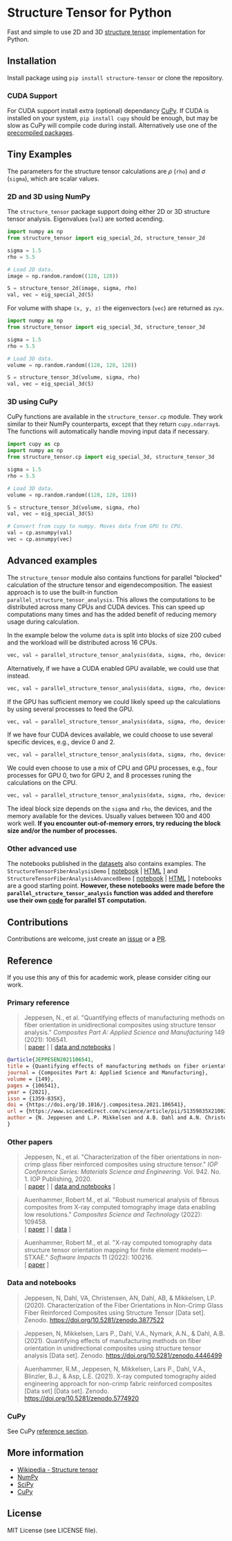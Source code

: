 # Structure Tensor for Python
Fast and simple to use 2D and 3D [structure tensor](https://en.wikipedia.org/wiki/Structure_tensor) implementation for Python.

## Installation
Install package using `pip install structure-tensor` or clone the repository.

### CUDA Support
For CUDA support install extra (optional) dependancy [CuPy](https://github.com/cupy/cupy). If CUDA is installed on your system, `pip install cupy` should be enough, but may be slow as CuPy will compile code during install. Alternatively use one of the [precompiled packages](https://github.com/cupy/cupy#installation).

## Tiny Examples
The parameters for the structure tensor calculations are $\rho$ (`rho`) and $\sigma$ (`sigma`), which are scalar values.

### 2D and 3D using NumPy
The `structure_tensor` package support doing either 2D or 3D structure tensor analysis. Eigenvalues (`val`) are sorted acending.

``` python
import numpy as np
from structure_tensor import eig_special_2d, structure_tensor_2d

sigma = 1.5
rho = 5.5

# Load 2D data.
image = np.random.random((128, 128))

S = structure_tensor_2d(image, sigma, rho)
val, vec = eig_special_2d(S)
```

For volume with shape `(x, y, z)` the eigenvectors (`vec`) are returned as `zyx`.

``` python
import numpy as np
from structure_tensor import eig_special_3d, structure_tensor_3d

sigma = 1.5
rho = 5.5

# Load 3D data.
volume = np.random.random((128, 128, 128))

S = structure_tensor_3d(volume, sigma, rho)
val, vec = eig_special_3d(S)
```

### 3D using CuPy
CuPy functions are available in the `structure_tensor.cp` module. They work similar to their NumPy counterparts, except that they return `cupy.ndarray`s. The functions will automatically handle moving input data if necessary.

``` python
import cupy as cp
import numpy as np
from structure_tensor.cp import eig_special_3d, structure_tensor_3d

sigma = 1.5
rho = 5.5

# Load 3D data.
volume = np.random.random((128, 128, 128))

S = structure_tensor_3d(volume, sigma, rho)
val, vec = eig_special_3d(S)

# Convert from cupy to numpy. Moves data from GPU to CPU.
val = cp.asnumpy(val)
vec = cp.asnumpy(vec)
```

## Advanced examples
The `structure_tensor` module also contains functions for parallel "blocked" calculation of the structure tensor and eigendecomposition. The easiest approach is to use the built-in function `parallel_structure_tensor_analysis`. This allows the computations to be distributed across many CPUs and CUDA devices. This can speed up computations many times and has the added benefit of reducing memory usage during calculation.

In the example below the volume `data` is split into blocks of size 200 cubed and the workload will be distributed across 16 CPUs. 
``` python
vec, val = parallel_structure_tensor_analysis(data, sigma, rho, devices=16*['cpu'], block_size=200)
```
Alternatively, if we have a CUDA enabled GPU available, we could use that instead.
``` python
vec, val = parallel_structure_tensor_analysis(data, sigma, rho, devices=['cuda'], block_size=200)
```
If the GPU has sufficient memory we could likely speed up the calculations by using several processes to feed the GPU.
``` python
vec, val = parallel_structure_tensor_analysis(data, sigma, rho, devices=4*['cuda'], block_size=200)
```
If we have four CUDA devices available, we could choose to use several specific devices, e.g., device 0 and 2.
``` python
vec, val = parallel_structure_tensor_analysis(data, sigma, rho, devices=4*['cuda:0'] + 4*['cuda:2'], block_size=200)
```
We could even choose to use a mix of CPU and GPU processes, e.g., four processes for GPU 0, two for GPU 2, and 8 processes runing the calculations on the CPU.
``` python
vec, val = parallel_structure_tensor_analysis(data, sigma, rho, devices=4*['cuda:0'] + 2*['cuda:2'] + 8*['cpu'], block_size=200)
```

The ideal block size depends on the `sigma` and `rho`, the devices, and the memory available for the devices. Usually values between 100 and 400 work well. **If you encounter out-of-memory errors, try reducing the block size and/or the number of processes.**

### Other advanced use
The notebooks published in the [datasets](#data-and-notebooks) also contains examples. The `StructureTensorFiberAnalysisDemo` [ [notebook](https://zenodo.org/record/3877522/files/StructureTensorFiberAnalysisDemo.ipynb?download=1) | [HTML](https://zenodo.org/record/3877522/files/StructureTensorFiberAnalysisDemo.html?download=1) ] and `StructureTensorFiberAnalysisAdvancedDemo` [ [notebook](https://zenodo.org/record/3877522/files/StructureTensorFiberAnalysisAdvancedDemo.ipynb?download=1) | [HTML](https://zenodo.org/record/3877522/files/StructureTensorFiberAnalysisAdvancedDemo.html?download=1) ] notebooks are a good starting point. **However, these notebooks were made before the `parallel_structure_tensor_analysis` function was added and therefore use their own [code](https://zenodo.org/record/3877522/files/structure_tensor_workers.py?download=1) for parallel ST computation.**

## Contributions
Contributions are welcome, just create an [issue](https://github.com/Skielex/structure-tensor/issues) or a [PR](https://github.com/Skielex/structure-tensor/pulls).

## Reference
If you use this any of this for academic work, please consider citing our work.

### Primary reference
> Jeppesen, N., et al. "Quantifying effects of manufacturing methods on fiber orientation in unidirectional composites using structure tensor analysis." *Composites Part A: Applied Science and Manufacturing* 149 (2021): 106541.<br>
[ [paper](https://doi.org/10.1016/j.compositesa.2021.106541) ]
[ [data and notebooks](https://doi.org/10.5281/zenodo.4446498) ]

``` bibtex
@article{JEPPESEN2021106541,
title = {Quantifying effects of manufacturing methods on fiber orientation in unidirectional composites using structure tensor analysis},
journal = {Composites Part A: Applied Science and Manufacturing},
volume = {149},
pages = {106541},
year = {2021},
issn = {1359-835X},
doi = {https://doi.org/10.1016/j.compositesa.2021.106541},
url = {https://www.sciencedirect.com/science/article/pii/S1359835X21002633},
author = {N. Jeppesen and L.P. Mikkelsen and A.B. Dahl and A.N. Christensen and V.A. Dahl}
}
```
### Other papers
> Jeppesen, N., et al. "Characterization of the fiber orientations in non-crimp glass fiber reinforced composites using structure tensor." *IOP Conference Series: Materials Science and Engineering.* Vol. 942. No. 1. IOP Publishing, 2020.<br>
[ [paper](https://doi.org/10.1088/1757-899x/942/1/012037) ]
[ [data and notebooks](https://doi.org/10.5281/zenodo.3877521) ]

>Auenhammer, Robert M., et al. "Robust numerical analysis of fibrous composites from X-ray computed tomography image data enabling low resolutions." *Composites Science and Technology* (2022): 109458.<br>
[ [paper](https://doi.org/10.1016/j.compscitech.2022.109458) ]
[ [data](https://doi.org/10.5281/zenodo.5774920) ]

>Auenhammer, Robert M., et al. "X-ray computed tomography data structure tensor orientation mapping for finite element models—STXAE." *Software Impacts* 11 (2022): 100216.<br>
[ [paper](https://doi.org/10.1016/j.simpa.2021.100216) ]

### Data and notebooks
>Jeppesen, N, Dahl, VA, Christensen, AN, Dahl, AB, & Mikkelsen, LP. (2020). Characterization of the Fiber Orientations in Non-Crimp Glass Fiber Reinforced Composites using Structure Tensor [Data set]. Zenodo. https://doi.org/10.5281/zenodo.3877522

>Jeppesen, N, Mikkelsen, Lars P., Dahl, V.A., Nymark, A.N., & Dahl, A.B. (2021). Quantifying effects of manufacturing methods on fiber orientation in unidirectional composites using structure tensor analysis [Data set]. Zenodo. https://doi.org/10.5281/zenodo.4446499

>Auenhammer, R.M., Jeppesen, N, Mikkelsen, Lars P., Dahl, V.A., Blinzler, B.J., & Asp, L.E. (2021). X-ray computed tomography aided engineering approach for non-crimp fabric reinforced composites [Data set] [Data set]. Zenodo. https://doi.org/10.5281/zenodo.5774920


### CuPy
See CuPy [reference section](https://github.com/cupy/cupy#reference).

## More information
- [Wikipedia - Structure tensor](https://en.wikipedia.org/wiki/Structure_tensor)
- [NumPy](https://numpy.org/)
- [SciPy](https://www.scipy.org/)
- [CuPy](https://cupy.chainer.org/)

## License
MIT License (see LICENSE file).